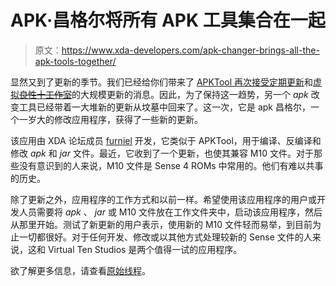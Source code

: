 # APK·昌格尔将所有 APK 工具集合在一起

> 原文：<https://www.xda-developers.com/apk-changer-brings-all-the-apk-tools-together/>

显然又到了更新的季节。我们已经给你们带来了 [APKTool 再次接受定期更新](http://www.xda-developers.com/android/apktool-to-receive-updates-once-again/)和[虚拟~~良性十工作室~~](http://www.xda-developers.com/android/large-update-to-virtual-ten-studio-adds-support-for-stubborn-sense-files/)的大规模更新的消息。因此，为了保持这一趋势，另一个 *apk* 改变工具已经带着一大堆新的更新从坟墓中回来了。这一次，它是 apk 昌格尔，一个一岁大的修改应用程序，获得了一些新的更新。

该应用由 XDA 论坛成员 [furniel](http://forum.xda-developers.com/member.php?u=2564870) 开发，它类似于 APKTool，用于编译、反编译和修改 *apk* 和 *jar* 文件。最近，它收到了一个更新，也使其兼容 M10 文件。对于那些没有意识到的人来说，M10 文件是 Sense 4 ROMs 中常用的。他们有难以共事的历史。

除了更新之外，应用程序的工作方式和以前一样。希望使用该应用程序的用户或开发人员需要将 *apk* 、 *jar* 或 M10 文件放在工作文件夹中，启动该应用程序，然后从那里开始。测试了新更新的用户表示，使用新的 M10 文件轻而易举，到目前为止一切都很好。对于任何开发、修改或以其他方式处理较新的 Sense 文件的人来说，这和 Virtual Ten Studios 是两个值得一试的应用程序。

欲了解更多信息，请查看[原始线程](http://forum.xda-developers.com/showthread.php?t=1189971)。
